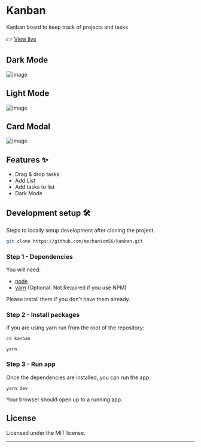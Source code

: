 # Kanban

Kanban board to keep track of projects and tasks

👉 [View live](https://link.vercel.app/)

## Dark Mode

![image](https://user-images.githubusercontent.com/85615075/216763229-716f7d20-0c97-40da-9977-aeb09a0fa283.png)

## Light Mode

![image](https://user-images.githubusercontent.com/85615075/216763268-c9d972f3-e80b-4acd-99a4-e298f4b4f606.png)

## Card Modal

![image](https://user-images.githubusercontent.com/85615075/216763287-f87e66a2-8f8a-4d54-8005-cd7208f3cdf4.png)

## Features ✨

- Drag & drop tasks
- Add List
- Add tasks to list
- Dark Mode

## Development setup 🛠

Steps to locally setup development after cloning the project.

```sh
git clone https://github.com/mechanicm56/kanban.git
```

### Step 1 - Dependencies

You will need:

- [node](https://nodejs.org/)
- [yarn](https://yarnpkg.com/en/docs/install) (Optional. Not Required if you use NPM)

Please install them if you don't have them already.

### Step 2 - Install packages

If you are using yarn run from the root of the repository:

```shell
cd kanban
```

```shell
yarn
```

### Step 3 - Run app

Once the dependencies are installed, you can run the app:

```shell
yarn dev
```

Your browser should open up to a running app.

## License

Licensed under the MIT license.

---
